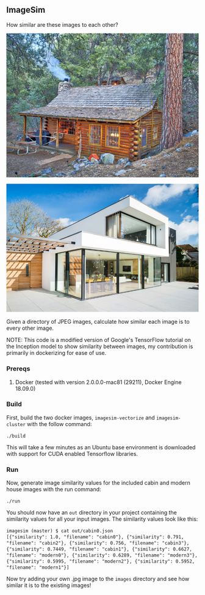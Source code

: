 
## ImageSim

How similar are these images to each other?

![Cabin](images/cabin0.jpg "Cabin")

![Modern](images/modern2.jpg "Modern")


Given a directory of JPEG images, calculate how similar each image is to every other image.

NOTE: This code is a modified version of Google's TensorFlow tutorial on the Inception model to show similarity between images, my contribution is primarily in dockerizing for ease of use.

### Prereqs

1. Docker (tested with version 2.0.0.0-mac81 (29211), Docker Engine 18.09.0)

### Build

First, build the two docker images, `imagesim-vectorize` and `imagesim-cluster` with the follow command:

```
./build
```

This will take a few minutes as an Ubuntu base environment is downloaded with support for CUDA enabled Tensorflow libraries.

### Run

Now, generate image similarity values for the included cabin and modern house images with the run command:

```
./run
```

You should now have an `out` directory in your project containing the similarity values for all your input images. The similarity values look like this:

```
imagesim (master) $ cat out/cabin0.json
[{"similarity": 1.0, "filename": "cabin0"}, {"similarity": 0.791, "filename": "cabin2"}, {"similarity": 0.756, "filename": "cabin3"}, {"similarity": 0.7449, "filename": "cabin1"}, {"similarity": 0.6627, "filename": "modern0"}, {"similarity": 0.6289, "filename": "modern3"}, {"similarity": 0.5995, "filename": "modern2"}, {"similarity": 0.5952, "filename": "modern1"}]
```

Now try adding your own .jpg image to the `images` directory and see how similar it is to the existing images!
